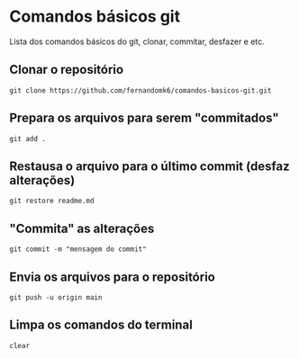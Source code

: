 # Comandos básicos git

Lista dos comandos básicos do git, clonar, commitar, desfazer e etc.

## Clonar o repositório
`git clone https://github.com/fernandomk6/comandos-basicos-git.git`

## Prepara os arquivos para serem "commitados"
`git add . `

## Restausa o arquivo para o último commit (desfaz alterações)
`git restore readme.md`

## "Commita" as alterações
`git commit -m "mensagem do commit"`

## Envia os arquivos para o repositório
`git push -u origin main`

## Limpa os comandos do terminal
`clear` 


